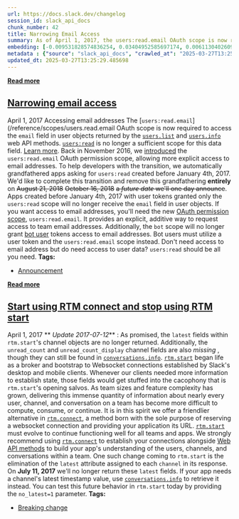 ```yaml
---
url: https://docs.slack.dev/changelog
session_id: slack_api_docs
chunk_number: 42
title: Narrowing Email Access
summary: As of April 1, 2017, the users:read.email OAuth scope is now required to access the email field in user objects from the users.list and users.info API methods. The previous users:read scope is no longer adequate for accessing this data. This change follows the introduction of the users:read.email scope in November 2016.
embedding: [-0.009531828574836254, 0.03404952585697174, 0.0061130402609705925, -0.014774697832763195, 0.013325626961886883, 0.000312888267217204, -0.014017394743859768, 0.026622125878930092, -0.032534919679164886, 0.04307891055941582, 0.010449330322444439, 0.004237986169755459, -0.03891374170780182, 0.05309861898422241, -0.02707359567284584, 0.003402403788641095, -0.04104001820087433, -0.014738288708031178, -0.05059369280934334, 0.044826533645391464, 0.0321853943169117, 0.013471262529492378, 0.017709247767925262, 0.039321523159742355, -0.02618522010743618, 0.014352355152368546, -0.010973617434501648, 0.052982110530138016, -0.02841344103217125, -0.030408643186092377, 0.014170311391353607, -0.04578772932291031, -0.011082843877375126, 0.024335652589797974, 0.03282618895173073, -0.019223855808377266, 0.013791659846901894, 0.01925298199057579, 0.022340450435876846, 0.005523217376321554, -0.03148634359240532, -0.002659664023667574, 0.003735544625669718, 0.013711560517549515, -0.04290414974093437, -0.0092551214620471, -0.03509809821844101, -0.009211430326104164, 0.019864650443196297, 0.03151547163724899, -0.03134071081876755, -0.054234571754932404, -0.04430224746465683, -0.0021117113064974546, -0.02663668990135193, -0.04360319674015045, -0.0070014153607189655, -0.009218712337315083, 0.007638569455593824, -0.004237986169755459, -0.011592566967010498, -0.02044719085097313, -0.01658785715699196, -0.08254607021808624, -0.021568583324551582, -0.009014822542667389, -0.03171936050057411, 0.007813331671059132, 0.03291356936097145, 0.03469032049179077, 0.021175367757678032, -0.011133816093206406, -0.014483426697552204, -0.014163029380142689, -0.022311322391033173, -0.041302163153886795, -0.007398271467536688, 0.08586655557155609, -0.012983383610844612, 0.0005520486738532782, 0.01262657716870308, 0.00875996146351099, -0.06029300019145012, -0.020825842395424843, -0.04168081283569336, 0.013616897165775299, -0.019325800240039825, -0.03658358007669449, 0.02909792587161064, 0.021452074870467186, -0.0378069132566452, -0.008111883886158466, -0.003551680129021406, 0.015801426023244858, 0.043137166649103165, -0.06262316554784775, -0.03480682894587517, 0.02049088105559349, -0.004816886503249407, 0.04832177981734276, 0.026156093925237656, -0.05641910061240196, -0.04727320745587349, -0.027976535260677338, 0.03262230008840561, 0.0037501081824302673, 0.05024416744709015, 0.0026978931855410337, 0.009386193007230759, -0.024175453931093216, -0.0937308594584465, -0.03384563699364662, 0.005366659723222256, 0.008672580122947693, -0.0029145258013159037, -0.020083103328943253, -0.011570721864700317, -0.014716443605720997, 0.0036954949609935284, -0.02657843567430973, -0.015874244272708893, -0.023782238364219666, 0.014709161594510078, 0.0250929556787014, 0.031311582773923874, -0.057147279381752014, 0.01351495273411274, -0.0018932584207504988, -0.021204493939876556, -0.018918020650744438, 0.07846827805042267, 0.03346698358654976, 0.07351668179035187, -0.055953070521354675, -0.0336417481303215, -0.03742826357483864, -0.03707873821258545, 0.004896985832601786, -0.01737428642809391, -0.02876296453177929, -0.003336868016049266, -0.038826361298561096, 0.018087899312376976, -0.033146586269140244, -0.0070014153607189655, 0.015087813138961792, -0.03748651593923569, -0.0036427020095288754, 0.0036900334525853395, 0.005861819256097078, -0.05598219484090805, 0.007307249587029219, -0.015320830047130585, 0.016252895817160606, -0.018102463334798813, -0.03171936050057411, 0.037748660892248154, 0.10147865116596222, 0.011162943206727505, -0.04867130517959595, -0.002128095366060734, 0.02697165124118328, -0.03503984585404396, -0.009036668576300144, -0.01237171608954668, -0.014694598503410816, 0.045467328280210495, -0.020476318895816803, -0.08260432630777359, 0.00046489507076330483, 0.0016211025649681687, -0.05577830597758293, -0.027903717011213303, 0.02054913528263569, -0.01031825877726078, -0.010929926298558712, -0.025500735267996788, -0.009022104553878307, 0.003063801908865571, 0.003668188350275159, -0.015597537159919739, 0.016398530453443527, -0.05755505710840225, -0.016078133136034012, -0.07025445252656937, -0.021146239712834358, -0.04404010251164436, 0.003455196740105748, -0.013005229644477367, -0.028821218758821487, -0.02445216104388237, 0.048380035907030106, 0.01076244655996561, 0.03646707162261009, -0.03582627698779106, -0.005079030059278011, 0.003400583518669009, 0.0030146499630063772, 0.03270968049764633, -0.026767762377858162, 0.022558903321623802, 0.023490969091653824, 0.024175453931093216, -0.05053543671965599, -0.014985868707299232, -0.017549049109220505, 0.014563526958227158, 0.052836474031209946, -0.038243819028139114, -5.563722152146511e-05, 0.05271996557712555, -0.025267718359827995, -0.024044381454586983, 0.044622644782066345, 0.008432282134890556, 0.007929840125143528, -0.057846326380968094, 0.0022282195277512074, -0.01702476292848587, -0.0025486170779913664, -0.010689628310501575, 0.05697251483798027, 0.02129187621176243, -0.0019751782529056072, 0.008956569246947765, 0.019121909514069557, 0.054613225162029266, 0.004125118721276522, 0.03247666358947754, 0.03748651593923569, 0.023345332592725754, -0.01935492642223835, 0.004052301403135061, -0.03413690626621246, 0.017942264676094055, -0.053622905164957047, 0.0058654602617025375, -0.04057398438453674, 0.00463848328217864, -0.010514866560697556, 0.010565838776528835, -0.027160977944731712, -0.019485998898744583, 0.03815643861889839, -0.009735717438161373, 0.012772212736308575, -0.01756361313164234, -0.03850596398115158, 0.030321262776851654, 0.03445730358362198, 0.067283496260643, 0.012997947633266449, 0.00778420502319932, -0.01309261005371809, -0.0021226340904831886, -0.004463721066713333, 0.02558811567723751, -0.0020589185878634453, 0.01682087406516075, 0.0001815889700083062, 0.02727748453617096, -0.04406923055648804, -0.031602852046489716, -0.00232106214389205, -0.009007541462779045, -8.624338079243898e-05, 0.004849654156714678, 0.04010795056819916, 0.01514606736600399, -0.007755077909678221, 0.020971478894352913, 0.032098013907670975, 0.01682087406516075, -0.02416088990867138, -0.009422602131962776, -0.0176655575633049, 0.02812216989696026, 0.04104001820087433, -0.01999572105705738, -0.0092842485755682, 0.03282618895173073, -0.013383881188929081, 0.01945687085390091, -0.02113167755305767, -0.002555898856371641, 0.0011641719611361623, -0.007154332473874092, 0.04025358706712723, 0.0312824547290802, -0.016660673543810844, -0.006903111469000578, 0.05705989524722099, 0.02108798734843731, -0.028573639690876007, -0.01816071756184101, 0.043195419013500214, 0.07200207561254501, -0.032593172043561935, 0.004237986169755459, -0.00013414373097475618, 0.04453526437282562, -0.018379170447587967, 0.03311745822429657, -0.059215299785137177, 0.08516750484704971, 0.07107000797986984, -0.00043463025940582156, -0.025355100631713867, 0.002930909628048539, -0.01351495273411274, -0.02350553125143051, 0.039030250161886215, -0.06338046491146088, -0.03984580934047699, -0.00621134415268898, 0.01871413178741932, 0.05079758167266846, 0.013879041187465191, 0.007416476029902697, 0.02564636990427971, -0.021321002393960953, -0.03865160048007965, 0.0017685582861304283, 0.00829392857849598, 0.05653560906648636, -0.037836041301488876, 0.011490622535347939, -0.03154459968209267, -0.00015177925524767488, -0.025005575269460678, 0.008184702135622501, -0.05787545442581177, 0.01504412293434143, 0.013893604278564453, -0.044972170144319534, 0.005596035160124302, -0.0008678951417095959, 0.016748055815696716, 0.02003941312432289, 0.01929667219519615, -0.005596035160124302, -0.021743346005678177, -0.00878180656582117, 0.005661570932716131, 0.013733405619859695, 0.022602593526244164, -0.007573033683001995, -0.03134071081876755, -0.026199784129858017, 0.05939006060361862, -0.036408815532922745, 0.01135955099016428, 0.05336076021194458, -0.03151547163724899, -0.015189758501946926, 0.02435021661221981, 0.03515635430812836, -0.027452247217297554, -0.018888894468545914, 0.02251521125435829, -0.031224200502038002, -0.019325800240039825, -0.0420885905623436, -0.035068970173597336, 0.061108555644750595, 0.015903370454907417, -0.02786002680659294, -0.03707873821258545, 0.005796283483505249, -0.05519576743245125, 0.030758168548345566, -0.018422860652208328, 0.04042834788560867, -0.021787036210298538, -0.02825324237346649, 0.03891374170780182, -0.013362035155296326, 0.016413094475865364, 0.04406923055648804, 0.05953569710254669, 0.020083103328943253, 0.012124136090278625, -0.006116681266576052, -0.03585540130734444, -0.0017676480347290635, 0.02054913528263569, -0.025602679699659348, -0.004707660060375929, -0.01138139609247446, 0.004248908720910549, -0.01786944642663002, 0.005971045698970556, 0.0018095182022079825, -0.002417545299977064, -0.001256104209460318, 0.023738548159599304, -0.01405380293726921, 0.00999786052852869, 0.060467761009931564, 0.02321426197886467, 0.014774697832763195, 0.006626404356211424, -0.030379517003893852, -0.003910306841135025, -0.01497130561619997, 0.02143751084804535, 0.003566243452951312, 0.022995809093117714, -0.010063396766781807, 0.0123207438737154, 0.003047417849302292, 0.017796630039811134, 0.0217724721878767, 0.007478370796889067, 0.015714045614004135, -0.0226754117757082, 0.03474857285618782, 0.018743257969617844, 0.0020043053664267063, 0.06524460017681122, -0.003402403788641095, -0.06466206163167953, 0.017942264676094055, -0.020461754873394966, -0.03608841821551323, 0.037981677800416946, 0.0659436509013176, -0.02915618009865284, 0.04963249713182449, -0.09338133037090302, -0.012342588976025581, -0.027758082374930382, 0.049428608268499374, -0.0019624351989477873, 0.015087813138961792, 0.0008660746971145272, 0.0015391827328130603, 0.0336417481303215, -0.0017012018943205476, -0.007937122136354446, 0.01792770065367222, 0.012662986293435097, -0.02534053660929203, 0.00209168647415936, -0.06460380554199219, 0.02137925662100315, -0.03771953284740448, -0.033787380903959274, -0.006116681266576052, 0.03349611163139343, -0.03975842893123627, -0.008155575022101402, 0.03396214544773102, -0.00032608647597953677, -0.07002143561840057, -0.005909150931984186, 0.03894286975264549, -0.03707873821258545, 0.04567122086882591, 0.01583055406808853, -0.0002819407673086971, -0.03495246544480324, -0.004245268180966377, 0.03512722626328468, 0.0022409625817090273, -0.023039499297738075, 0.04599161818623543, 0.024291962385177612, -0.006018377374857664, -0.012954256497323513, 0.07048746943473816, 0.01408293005079031, -0.024524979293346405, -0.006000172812491655, -0.025719188153743744, -0.006102117709815502, 0.02435021661221981, -0.011541594751179218, 0.05196266248822212, -0.02158314548432827, 0.057846326380968094, 0.016194641590118408, 0.0016056287568062544, -0.006127603817731142, -0.01098818052560091, 0.025107519701123238, 0.022151123732328415, 0.0023410869762301445, -0.02895229123532772, 0.032301902770996094, -0.030117372050881386, 0.008497817441821098, -0.022937554866075516, -0.018306352198123932, 0.00875996146351099, -0.0028489897958934307, 0.017985954880714417, -0.013136301189661026, 0.02979697473347187, -0.022835610434412956, -0.03227277472615242, -0.03416603431105614, -0.0014791081193834543, 0.040515732020139694, 0.035622384399175644, 0.04736058786511421, -0.024976447224617004, 0.009509982541203499, -0.040515732020139694, 0.03603016585111618, -0.011869274079799652, 0.0007054207962937653, 0.011527031660079956, 0.009313375689089298, 0.005978327710181475, 0.029170744121074677, -0.005818129051476717, 0.019835522398352623, 0.013216400519013405, 0.017359724268317223, -0.016762619838118553, -0.004354494623839855, 0.008716270327568054, 0.014832952059805393, -0.019194727763533592, 0.019908340647816658, -0.012539196759462357, -0.0419720821082592, -0.02548617124557495, -0.0007950775325298309, 0.02474343217909336, -0.029316378757357597, 0.01588880829513073, 0.026272602379322052, -0.011796456761658192, 0.004754991270601749, -0.0320688858628273, -0.037399135529994965, -0.04934122785925865, -0.009648336097598076, 0.011716357432305813, 0.02094235084950924, 0.012713958509266376, 0.02094235084950924, -0.04057398438453674, 0.009109485894441605, 0.010274567641317844, 0.019034529104828835, 0.008803651668131351, 0.02162683755159378, 0.05371028557419777, -0.003220359794795513, 0.02366572991013527, -0.021160803735256195, 0.009808534756302834, -0.031952377408742905, 0.013398444280028343, -0.03568064048886299, 0.030321262776851654, -0.006870343815535307, -0.011650821194052696, -0.01865587756037712, 0.014694598503410816, 0.00046011642552912235, -0.005898228380829096, 0.016019878908991814, -0.0113377058878541, 0.009400756098330021, -0.050418928265571594, -0.010631374083459377, 0.048933450132608414, 0.010281849652528763, -0.006364261265844107, -0.012648423202335835, 0.03585540130734444, -0.03632143512368202, -0.012852312065660954, 0.01743254065513611, 0.018976274877786636, -0.0008050899486988783, -0.026811452582478523, -0.04855479672551155, -0.009706590324640274, 0.030321262776851654, -0.062448401004076004, -0.01751992292702198, -0.021262748166918755, -0.018379170447587967, -0.0313989631831646, 0.002108070533722639, 0.007154332473874092, 0.021699653938412666, 0.03672921285033226, 0.012116854079067707, -0.0026378186885267496, -0.009662900120019913, -0.021961798891425133, -0.0048059639520943165, -0.031457215547561646, 0.018146153539419174, 0.02257346548140049, -0.007624006364494562, -0.02113167755305767, 0.015306266024708748, -0.011818301863968372, 0.027379430830478668, 0.017796630039811134, -0.0336417481303215, -0.005647007375955582, -0.005519576370716095, 0.02152489311993122, 0.041156526654958725, 0.008607043884694576, -0.022544339299201965, -0.006994133815169334, 0.04733145982027054, -0.021408384665846825, -0.008111883886158466, 0.023330770432949066, 0.03300094977021217, -0.06699222326278687, -0.015029559843242168, -0.0006612751167267561, -0.01031825877726078, 0.01294697541743517, 0.009022104553878307, -0.007602160796523094, -0.0461372509598732, 0.05688513442873955, -0.0045365383848547935, 0.01861218735575676, 0.010128933005034924, 0.026447365060448647, -0.015160631388425827, -0.029665904119610786, -0.02855907566845417, 0.04322454705834389, 0.01791313849389553, -0.0010440228506922722, -0.06384649872779846, 0.04168081283569336, 0.015131504274904728, 0.017636431381106377, 0.005541421938687563, -0.014694598503410816, -0.041010890156030655, -0.007161614019423723, -0.013078046962618828, 0.009560954757034779, 0.0077186692506074905, -0.02395700104534626, -0.038185566663742065, 0.04829265549778938, -0.013696996495127678, 0.030699914321303368, -0.010726037435233593, -0.0028435285203158855, 0.011672666296362877, 0.0002153809036826715, 0.03681659698486328, 0.004656687844544649, 0.012699395418167114, -0.013616897165775299, 0.010274567641317844, -0.03579714894294739, 0.00013220951950643212, 0.00471494160592556, 0.010179905220866203, 0.01143236830830574, -0.0016957406187430024, -0.04371970519423485, 0.018685003742575645, 0.0534481406211853, -0.020083103328943253, 0.038535092025995255, -0.0082138292491436, -0.0077186692506074905, -0.027306612581014633, -0.00030151050304993987, 0.041651684790849686, -0.004649405833333731, 0.009444447234272957, -0.0370204858481884, -0.004511052276939154, -0.0018896175315603614, 0.007944404147565365, 0.013893604278564453, 0.022879300639033318, -0.003034674795344472, 0.018000518903136253, -0.001704842783510685, 0.007005056366324425, 0.04485566169023514, 0.016893690451979637, 0.022136559709906578, -0.0068630618043243885, 0.018786950036883354, 0.03527286276221275, 0.03000086545944214, -0.055312272161245346, 0.049719881266355515, 0.004369058180600405, -0.011133816093206406, 0.018641313537955284, 0.0029691390227526426, 0.011898401193320751, 0.006065708585083485, -0.019908340647816658, 0.039234139025211334, -0.012815902940928936, 0.00047650039778091013, 0.0017621867591515183, 0.00982309877872467, 0.021787036210298538, -0.004587511066347361, 0.0011887478176504374, -0.02360747568309307, 0.022617157548666, -0.019485998898744583, -0.004252549726516008, -0.006051145493984222, -0.03282618895173073, -0.042146846652030945, 0.005017134826630354, 0.026156093925237656, -0.016311150044202805, 0.0027251997962594032, 0.02529684640467167, -0.004525615833699703, 0.014796542935073376, 0.015481028705835342, 0.033525239676237106, 0.006397028919309378, -0.013281935825943947, -0.002000664360821247, 0.01935492642223835, -0.05103059858083725, 0.011090125888586044, -0.006826653145253658, -0.0021717858035117388, 0.010558556765317917, -0.03894286975264549, 0.024859940633177757, 0.028282368555665016, 0.03681659698486328, 0.00977212656289339, -0.009386193007230759, 0.03524373471736908, -0.04471002519130707, 0.037340883165597916, -0.0029654980171471834, 0.013893604278564453, -0.004012251738458872, 0.00519553804770112, 0.005424913484603167, 0.013012510724365711, -0.018583059310913086, -0.016019878908991814, -0.02959308587014675, 0.055865686386823654, -0.003535296069458127, 0.01993746869266033, 0.002084404695779085, -0.005719825159758329, 0.01293969340622425, -0.010878954082727432, -0.024073509499430656, -0.035709768533706665, -0.00975028146058321, 0.01722865179181099, 0.00519553804770112, -0.02890860103070736, 0.00570526160299778, -0.014112057164311409, 0.004467361606657505, 0.007478370796889067, -0.03617579862475395, 0.02143751084804535, 0.0030983902979642153, -0.020723897963762283, -0.006065708585083485, 0.006560868583619595, -0.013376599177718163, -0.013165428303182125, 0.020563699305057526, -0.03189412131905556, -0.025457045063376427, -0.04669066518545151, -0.01712670736014843, -0.0021226340904831886, -0.048088762909173965, -0.011323141865432262, 0.009160458110272884, -0.0032167190220206976, -0.0071106418035924435, 0.026447365060448647, 0.009670181199908257, -0.11406154185533524, -0.006699222140014172, 0.020825842395424843, -0.01683543622493744, 0.029826102778315544, 0.02054913528263569, -0.0048387316055595875, 0.03550587594509125, 0.0689728632569313, -0.03198150545358658, 0.005330250598490238, -0.005738029256463051, -0.025369662791490555, -0.056448228657245636, 0.0010085242101922631, -0.02742312103509903, 0.024364780634641647, 0.020621953532099724, 0.017345160245895386, -0.00576715636998415, -0.008876468986272812, 0.030379517003893852, -0.0036354202311486006, 0.04846741631627083, 0.019238417968153954, 0.0031220559030771255, 0.020418064668774605, 0.00893472321331501, 0.04261288046836853, -0.007543906569480896, 0.016850000247359276, 0.03763215243816376, -0.04211771860718727, -0.007565752137452364, -0.02356378547847271, 0.012058599852025509, -0.007711387239396572, 0.003336868016049266, -0.010704192332923412, -0.01609269715845585, 0.009575518779456615, -0.049020830541849136, 0.05315687134861946, -0.004769554827362299, 0.009349783882498741, 0.007190741132944822, -0.009684745222330093, -0.01190568320453167, -0.01682087406516075, 0.02426283434033394, 0.010121650993824005, 0.005909150931984186, 0.003921229392290115, 0.012116854079067707, 0.009000259451568127, -0.021510329097509384, -0.022355012595653534, -0.008323055692017078, 0.02994261123239994, 0.002313780365511775, 0.05350639671087265, 0.011403241194784641, -0.013580488972365856, -0.04237986356019974, 0.007343658246099949, 0.009764844551682472, -0.02736486680805683, -0.011709075421094894, 0.003826566506177187, 0.00039002945413812995, -0.0013607795117422938, 0.011097406968474388, -0.008628889918327332, 0.014075648039579391, 0.03643794357776642, -0.0007108821300789714, 0.019427744671702385, 0.02152489311993122, 0.028792092576622963, -0.02688427083194256, 0.018379170447587967, -0.02643280103802681, 0.03667096048593521, 0.02203461527824402, 0.011301296763122082, -0.025471607223153114, -0.005475886166095734, -0.02148120105266571, 0.04663241282105446, -0.03894286975264549, 0.039030250161886215, 0.006786603480577469, 0.022835610434412956, -0.008403155021369457, -0.018641313537955284, 0.0006535382708534598, -0.015655791386961937, 0.011519749648869038, 0.011184788309037685, 0.0003397397813387215, 0.006451642140746117, 0.021350130438804626, 0.01556841004639864, -0.02499101124703884, 0.011774611659348011, -0.008599762804806232, 0.030816422775387764, 0.022879300639033318, 0.004886063281446695, -0.0008651645039208233, 0.002672407077625394, -0.008847342804074287, 0.021918106824159622, 0.028792092576622963, -0.018495678901672363, 0.0014991330681368709, 0.03113682009279728, -0.009692027233541012, -0.0031275174114853144, 0.008060911670327187, -0.03303007781505585, 0.0034715805668383837, -0.0197481419891119, 0.015335393138229847, -0.0017157654510810971, 0.015437338501214981, 0.05059369280934334, -0.011192070320248604, 0.013099892064929008, 0.0043981848284602165, 0.02965134009718895, -0.006681017577648163, -0.02108798734843731, 0.021466638892889023, -0.021670527756214142, -0.006495332811027765, 0.03410777822136879, 0.03000086545944214, -0.023199697956442833, 0.026694944128394127, -0.011861992068588734, -0.010179905220866203, -0.018932584673166275, 0.02003941312432289, -0.013682433404028416, 0.0057525928132236, -0.06716698408126831, 0.007026901468634605, -0.002018868923187256, 0.0029436529148370028, 0.053331635892391205, -0.022282196208834648, 0.0012051318772137165, 0.03256404399871826, -0.01751992292702198, 0.0008410436566919088, -0.01673349179327488, -0.018947148695588112, -0.0353311151266098, -0.010733319446444511, -0.024874502792954445, 0.05505013093352318, 0.016150951385498047, -0.002109890803694725, 0.04153517633676529, 0.002563180634751916, -0.037399135529994965, 0.0019715374801307917, -0.01346398051828146, 0.022733664140105247, 0.020330682396888733, 0.04453526437282562, 0.009866788983345032, 0.009138613007962704, -0.0006758386734873056, 0.02624347433447838, -0.004449157509952784, 0.013158146291971207, 0.0444478839635849, 0.0008323965594172478, -0.017155833542346954, 0.0230686254799366, -0.014112057164311409, 0.014913051389157772, 0.012218798510730267, -0.023432714864611626, -0.03847683593630791, 0.024423034861683846, -0.0477101132273674, 0.013303781859576702, 0.0021135318093001842, 0.053185999393463135, 0.01344213541597128, 0.04552558436989784, -0.062390148639678955, -0.047389715909957886, 0.0006958635058254004, -0.010405640117824078, -0.03413690626621246, 0.024830812588334084, 0.014250410720705986, 0.032447535544633865, 0.0037865168415009975, 0.011942091397941113, 0.007682260125875473, -0.0033405087888240814, -0.018393734470009804, 0.017257779836654663, 0.02490363083779812, -0.006630045361816883, 0.013150864280760288, 0.013107174076139927, -0.03489420935511589, -0.0164276584982872, 0.01135955099016428, 0.0168791264295578, -0.011068279854953289, -0.027117285877466202, 0.012910566292703152, -0.012226080521941185, -0.04733145982027054, -0.02820955030620098, 0.0046457648277282715, -0.01797139085829258, 0.004744068719446659, 0.022806482389569283, -0.017942264676094055, -0.01294697541743517, -0.01594706065952778, -0.014432454481720924, 0.014279537834227085, -0.0031111333519220352, -0.016005314886569977, 0.006080272141844034, 0.017782066017389297, -0.0014317766763269901, 0.0065535870380699635, 0.0082138292491436, 0.005304764490574598, 0.030029991641640663, 0.0019496921449899673, -0.012553759850561619, 0.00283988774754107, -0.047389715909957886, -0.007041465025395155, 0.046399395912885666, 0.030874677002429962, 0.01999572105705738, -0.0007695913664065301, -0.005443118046969175, -0.005759874824434519, 0.042205099016427994, -0.00626231636852026, 0.016951944679021835, 0.012655704282224178, 0.011075561866164207, 0.046952810138463974, 0.019471434876322746, 0.015087813138961792, -0.004598433617502451, -0.007292686030268669, 0.030379517003893852, 0.005774438381195068, 0.016951944679021835, -0.03911763057112694, -0.012240643613040447, -0.0031165946274995804, 0.007136127911508083, 0.027976535260677338, -0.014832952059805393, 0.009335220791399479, 0.04870043322443962, -0.015961624681949615, 0.03862247243523598, -0.020956914871931076, -0.040515732020139694, 0.008490536361932755, -0.003100210800766945, 0.004467361606657505, 0.014672753401100636, 0.012655704282224178, -0.04768098518252373, -0.011891119182109833, 0.007431039586663246, -0.006338775157928467, -0.014308664947748184, 0.003801080398261547, -0.016850000247359276, -0.002526771742850542, -0.05909879133105278, 0.03547675162553787, 0.024772558361291885, -0.009837661869823933, -0.03171936050057411, 0.008330336771905422, -0.032098013907670975, 0.007376426365226507, -0.022151123732328415, 0.014731006696820259, -0.017461668699979782, 0.00878908857703209, -0.01826266199350357, -0.0038047214038670063, 0.0032367438543587923, 0.0018877971451729536, -0.00017965475853998214, 0.01314358226954937, -0.0017348801484331489, 0.01408293005079031, 0.015218885615468025, -0.024175453931093216, -0.003775594290345907, 0.024539541453123093, 0.00829392857849598, -0.011752765625715256, 0.004077787511050701, 0.0032367438543587923, 0.001982460031285882, 0.005443118046969175, -0.0014954921789467335, -0.0066154818050563335, 0.03043777123093605, -0.0009748460724949837, 0.002117172582075, 0.008454127237200737, 0.0023338051978498697, 0.01088623609393835, 0.031952377408742905, 0.009560954757034779, -0.002714277245104313, -0.005872742272913456, -0.021204493939876556, -0.017636431381106377, 0.03413690626621246, -0.015116940252482891, 0.007638569455593824, -0.014199438504874706, 0.00570526160299778, 0.002883578184992075, -0.016806310042738914, -0.014272255823016167, -0.0020880457013845444, -0.03428254276514053, 0.03282618895173073, 0.021160803735256195, -0.017811192199587822, 0.034428175538778305, 0.023942437022924423, -0.015612100251019001, -4.272346996003762e-05, 0.09151720255613327, -0.014075648039579391, 0.010704192332923412, 0.024364780634641647, -0.018990838900208473, 0.008250237442553043, -0.03600103780627251, 0.04112739861011505, -0.0354476235806942, -0.02672407031059265, -0.024539541453123093, 0.01442517340183258, 0.004489207174628973, 0.016995634883642197, -0.010951772332191467, -0.014818388037383556, -0.009160458110272884, 0.042496372014284134, 0.02574831433594227, 0.014381482265889645, 0.03390388935804367, 0.043981850147247314, -0.007103360258042812, 0.010580401867628098, 0.01081341877579689, -0.03049602545797825, 0.03163198009133339, -0.021073423326015472, 0.03303007781505585, 0.004114196170121431, 0.013420289382338524, -0.038389455527067184, -0.0066700950264930725, 0.017184961587190628, -0.03270968049764633, -0.014024675823748112, 0.0017967750318348408, 0.026214348152279854, 0.026126965880393982, -0.016165515407919884, 0.02251521125435829, -0.025471607223153114, 0.0014354175655171275, 0.0015801426488906145, -0.017316032201051712, 0.005978327710181475, -0.013194555416703224, -0.04331192746758461, -0.0007978081703186035, -0.02242783084511757, -0.004758632276207209, 0.002828964963555336, 0.02405894547700882, -0.02043262869119644, -0.022602593526244164, 0.01047117542475462, 0.04296240210533142, 0.042350735515356064, 0.016165515407919884, 0.010092523880302906, -0.008170138113200665, 0.029534831643104553, -0.004299881402403116, -0.00046489507076330483, -0.007711387239396572, 0.003149362513795495, -0.0017612765077501535, -0.007201663684099913, -0.008148293010890484, -0.008505099453032017, 0.0019897418096661568, -0.007485652808099985, 0.0017612765077501535, 0.04590423405170441, -0.015291702933609486, -0.00675747636705637, -0.023884182795882225, 0.0010895337909460068, -0.009422602131962776, 0.027699828147888184, -0.016500474885106087, -0.014264973811805248, 0.0010704192100092769, 0.02697165124118328, -0.05245782434940338, 0.015626663342118263, -0.011709075421094894, -0.02014135755598545, -0.005464963149279356, -0.0156412273645401, 0.0068630618043243885, -0.005457681603729725, 0.03326309472322464, 0.0007868855609558523, 0.008235674351453781, -0.009291529655456543, -0.0023410869762301445, 0.012429970316588879, -0.014803824946284294, 0.006109399255365133, 0.025369662791490555, 0.012342588976025581, -0.00930609367787838, 0.021990925073623657, -0.0006212254520505667, 0.0037683125119656324, -0.01088623609393835, -0.0016520500648766756, -0.0023410869762301445, 0.025558989495038986, -0.041942957788705826, -0.011898401193320751, 0.012888721190392971, 0.02350553125143051, 0.00576715636998415, -0.005515935830771923, -0.022602593526244164, 0.007150691468268633, -0.016602421179413795, -0.01855393312871456, 0.028529947623610497, -0.005949200596660376, 0.0258793868124485, -0.009509982541203499, -0.06332221627235413, -0.028340622782707214, 0.00566885294392705, 0.0025285922456532717, 0.007485652808099985, 0.013383881188929081, 0.015524718910455704, 0.007980812340974808, 0.008133729919791222, -0.009058513678610325, 0.027597883716225624, 0.023141443729400635, -0.004299881402403116, -0.022253068163990974, -0.0271755401045084, 0.0031329786870628595, -0.020316120237112045, 0.021903544664382935, 0.013653306290507317, 0.020767588168382645, -0.009109485894441605, -0.01931123621761799, 0.011556158773601055, -0.014272255823016167, -0.016194641590118408, -0.026126965880393982, -0.040661364793777466, -0.01205131784081459, 0.022398704662919044, 0.01195665542036295, 0.020913224667310715, -0.04543820396065712, 0.01583055406808853, -0.08143924176692963, 0.01553928293287754, -0.007857022807002068, -0.009007541462779045, -0.05065194517374039, -0.030263008549809456, -0.02810760587453842, 0.03355436399579048, -0.0019624351989477873, 0.005097234155982733, 0.024859940633177757, 0.018451988697052002, 0.015233448706567287, -0.002883578184992075, 0.006728349253535271, -0.04870043322443962, 0.03503984585404396, 0.046748921275138855, -0.0018468372290953994, -0.01782575622200966, -0.002785274526104331, -0.01682087406516075, -0.0038229257334023714, -0.027292048558592796, -0.021219057962298393, 0.014752852730453014, 0.0073327356949448586, 0.0066700950264930725, -0.015859680250287056, 0.010784291662275791, -0.01993746869266033, -0.0024812608025968075, 0.0197481419891119, 0.0016365762567147613, 0.0032258210703730583, -0.01341300830245018, 0.025020139291882515, 0.03413690626621246, -0.007128846365958452, 0.041942957788705826, -0.002024330198764801, 0.0010795213747769594, -0.00831577368080616, -0.00819198414683342, 0.005847255699336529, -0.04211771860718727, 0.017490794882178307, 0.01652960292994976, 0.010361948981881142, -0.010274567641317844, -0.016165515407919884, -0.026811452582478523, 0.031748488545417786, -0.05309861898422241, 0.015874244272708893, 0.013733405619859695, 0.013012510724365711, 0.011053716763854027, 0.011002744548022747, 0.003673649625852704, 0.03600103780627251, -0.0189617108553648, -0.024321088567376137, -0.03940890356898308, 0.020563699305057526, -0.011796456761658192, -0.024393906816840172, 0.026054149493575096, 0.028194988146424294, -0.010449330322444439, 0.002683329861611128, -0.009990579448640347, -0.021757908165454865, 0.016296586021780968, -0.012378997169435024, -0.01663154736161232, 0.004685814492404461, 0.032447535544633865, -0.008898315019905567, 0.0053084054961800575, -0.016121823340654373, -0.004125118721276522, 0.0018641314236447215, 0.0002746590180322528, 0.014002830721437931, -0.005523217376321554, 0.025020139291882515, 0.014534399844706059, 0.026898832991719246, 0.01609269715845585, -0.019485998898744583, -0.01578686200082302, 0.011519749648869038, 0.011417805217206478, -0.004955240059643984, 0.03847683593630791, -0.046603284776210785, -0.05117623135447502, -0.005348455160856247, -1.989685006265063e-05, 0.005093593616038561, 0.05478798598051071, 0.007762359455227852, -0.01454896293580532, -0.009888634085655212, 0.013267372734844685, -0.003990406170487404, -0.005712543148547411, 0.023942437022924423, 0.021452074870467186, -0.031602852046489716, -0.009371628984808922, 0.02736486680805683, -0.005585112608969212, 0.022981245070695877, 0.0025231309700757265, 0.01546646561473608, 0.0055341399274766445, -0.003881179727613926, 0.008352182805538177, -0.010209032334387302, 0.010500302538275719, -0.03241841122508049, -0.004467361606657505, 0.015495591796934605, -0.007103360258042812, -0.016908254474401474, -0.007915277034044266, 0.008592480793595314, -0.015408211387693882, 0.001783121726475656, 0.05449671670794487, 0.02113167755305767, 0.0226754117757082, -0.003990406170487404, -0.00523558771237731, -0.0023793161381036043, 0.01915103755891323, -0.005410349927842617, -0.024437597021460533, 0.01034738589078188, -0.014891206286847591, -0.011439650319516659, -0.0003763761487789452, -0.010653220117092133, 0.025413352996110916, -0.014913051389157772, 0.010209032334387302, 0.030525151640176773, -0.016209205612540245, 0.010085241869091988, 0.006025658920407295, -0.02108798734843731, 0.030699914321303368, 0.0030528793577104807, 0.020068539306521416, 0.00027716212207451463, -0.00678296247497201, 0.01807333715260029, 0.010791572742164135, -0.0034825033508241177, -0.003771953284740448, -0.008665298111736774, 0.025471607223153114, 0.01182558387517929, 0.03171936050057411, -0.005596035160124302, 0.0035152712371200323, 0.005876382812857628, -0.007536625023931265, 0.001867772312834859, 0.019413180649280548, -0.004125118721276522, 0.01762186735868454, 0.02426283434033394, 0.01293969340622425, -0.030408643186092377, 0.01920929178595543, 0.015393647365272045, 0.029287252575159073, 0.00819198414683342, 0.014570808038115501, -0.029374632984399796, -0.04797225818037987, -0.0013889963738620281, 0.010565838776528835, 0.008272083476185799, 0.001523708924651146, 0.024932757019996643, -0.0006153089925646782, 0.007565752137452364, 0.007347299251705408, -0.04875868558883667, 0.011177506297826767, 0.017956828698515892, 0.008920160122215748, -0.01985008642077446, -0.0007723220041953027, 0.01717039756476879, 0.014294100925326347, 0.001487300149165094, 0.03993318974971771, 0.03288444131612778, -0.009582800790667534, 8.829138096189126e-05, -0.02628716453909874, 0.0005470424657687545, 0.0024739790242165327, -0.026010459288954735, 0.013114456087350845, 0.019384054467082024, 0.010165341198444366, 0.02756875567138195, -0.003185771405696869, -0.04237986356019974, 0.010951772332191467, -0.020811280235648155, -0.004853295162320137, -0.022253068163990974, -0.016413094475865364, -0.015029559843242168, 0.008352182805538177, 0.004853295162320137, -0.00021230890706647187, 0.017549049109220505, 0.02133556641638279, 0.02069477178156376, 0.012604732066392899, -0.019238417968153954, -0.0092551214620471, 0.03879723325371742, 0.011942091397941113]
metadata : {"source": "slack_api_docs", "crawled_at": "2025-03-27T13:25:27.460908", "url_path": "/changelog", "chunk_size": 4417}
updated_dt: 2025-03-27T13:25:29.485698
---
```

[**Read more**](https://docs.slack.dev/changelog/2017/05/01/rethinking-channel-entrance-and-exit-events-and-messages)
## [Narrowing email access](https://docs.slack.dev/changelog/2017-04-narrowing-email-access)
April 1, 2017
Accessing email addresses
The [`users:read.email`](/reference/scopes/users.read.email OAuth scope is now required to access the `email` field in user objects returned by the [`users.list`](https://docs.slack.dev/reference/methods/users.list) and [`users.info`](https://docs.slack.dev/reference/methods/users.info) web API methods. [`users:read`](https://docs.slack.dev/reference/scopes/users.read) is no longer a sufficient scope for this data field. [Learn more](https://docs.slack.dev/changelog/2017-04-narrowing-email-access).
Back in November 2016, we [introduced](https://docs.slack.dev/changelog/2016-11-10-addressing-email-addresses) the `users:read.email` OAuth permission scope, allowing more explicit access to email addresses.
To help developers with the transition, we automatically grandfathered apps asking for `users:read` created before January 4th, 2017.
We'd like to complete this transition and remove this grandfathering **entirely** on ~~August 21, 2018~~ ~~October 16, 2018~~ ~~a _future date_ we'll one day announce~~.
Apps created before January 4th, 2017 with user tokens granted only the `users:read` scope will no longer receive the `email` field in user objects.
If you want access to email addresses, you'll need the new [OAuth permission scope](https://docs.slack.dev/legacy/legacy-authentication/legacy-oauth-scopes), `users:read.email`. It provides an explicit, additive way to request access to team email addresses.
Additionally, the `bot` scope will no longer grant [bot user](https://docs.slack.dev/legacy/legacy-bot-users) tokens access to email addresses. Bot users must utilize a user token and the `users:read.email` scope instead.
Don't need access to email address but do need access to user data? `users:read` should be all you need.
**Tags:**
  * [Announcement](https://docs.slack.dev/changelog/tags/announcement)


[**Read more**](https://docs.slack.dev/changelog/2017-04-narrowing-email-access)
## [Start using RTM connect and stop using RTM start](https://docs.slack.dev/changelog/2017/04/01/start-using-rtm-connect-and-stop-using-rtm-start)
April 1, 2017
** _Update 2017-07-12_** : As promised, the `latest` fields within `rtm.start`'s channel objects are no longer returned. Additionally, the `unread_count` and `unread_count_display` channel fields are also _missing_ , though they can still be found in [`conversations.info`](https://docs.slack.dev/reference/methods/conversations.info).
[`rtm.start`](https://docs.slack.dev/reference/methods/rtm.start) began life as a broker and bootstrap to Websocket connections established by Slack's desktop and mobile clients. Whenever our clients needed more information to establish state, those fields would get stuffed into the cacophony that is `rtm.start`'s opening salvos.
As team sizes and feature complexity has grown, delivering this immense quantity of information about nearly every user, channel, and conversation on a team has become more difficult to compute, consume, or continue.
It is in this spirit we offer a friendlier alternative in [`rtm.connect`](https://docs.slack.dev/reference/methods/rtm.connect), a method born with the sole purpose of reserving a websocket connection and providing your application its URL.
[`rtm.start`](https://docs.slack.dev/reference/methods/rtm.start) must evolve to continue functioning well for all teams and apps. We strongly recommend using [`rtm.connect`](https://docs.slack.dev/reference/methods/rtm.connect) to establish your connections alongside [Web API methods](https://docs.slack.dev/reference/methods) to build your app's understanding of the users, channels, and conversations within a team.
One such change coming to `rtm.start` is the elimination of the `latest` attribute assigned to each `channel` in its response.
On **July 11, 2017** we'll no longer return these `latest` fields. If your app needs a channel's latest timestamp value, use [`conversations.info`](https://docs.slack.dev/reference/methods/conversations.info) to retrieve it instead.
You can test this future behavior in `rtm.start` today by providing the `no_latest=1` parameter.
**Tags:**
  * [Breaking change](https://docs.slack.dev/changelog/tags/breaking-change)